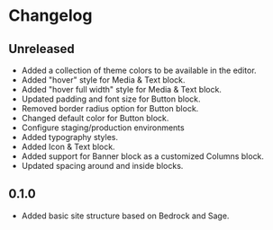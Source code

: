 # Changelog

## Unreleased

- Added a collection of theme colors to be available in the editor.
- Added "hover" style for Media & Text block.
- Added "hover full width" style for Media & Text block.
- Updated padding and font size for Button block.
- Removed border radius option for Button block.
- Changed default color for Button block.
- Configure staging/production environments
- Added typography styles.
- Added Icon & Text block.
- Added support for Banner block as a customized Columns block.
- Updated spacing around and inside blocks.

## 0.1.0

- Added basic site structure based on Bedrock and Sage.
